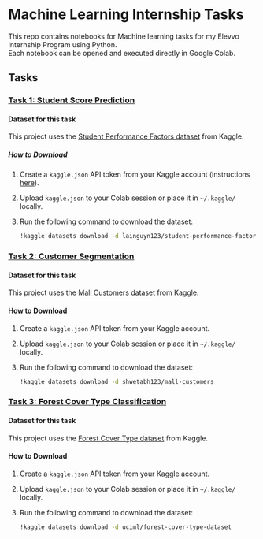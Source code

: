 # Machine Learning Internship Tasks
This repo contains notebooks for Machine learning tasks for my Elevvo Internship Program using Python.  
Each notebook can be opened and executed directly in Google Colab.

## Tasks
### [Task 1: Student Score Prediction](https://colab.research.google.com/drive/1wnk5-ELlYU9IxXi3RLWXtq0UP01JqpUv?usp=sharing)
#### Dataset for this task
This project uses the [Student Performance Factors dataset](https://www.kaggle.com/datasets/lainguyn123/student-performance-factors) from Kaggle.

##### How to Download
1. Create a `kaggle.json` API token from your Kaggle account (instructions [here](https://www.kaggle.com/docs/api)).
2. Upload `kaggle.json` to your Colab session or place it in `~/.kaggle/` locally.
3. Run the following command to download the dataset:
   
   ```bash
   !kaggle datasets download -d lainguyn123/student-performance-factors


### [Task 2: Customer Segmentation](https://colab.research.google.com/drive/1x0vCQ3dMSsCntZfqogpRLXj8-P72xA69?usp=sharing)

#### Dataset for this task

This project uses the [Mall Customers dataset](https://www.kaggle.com/datasets/shwetabh123/mall-customers) from Kaggle.

#### How to Download

1. Create a `kaggle.json` API token from your Kaggle account.
2. Upload `kaggle.json` to your Colab session or place it in `~/.kaggle/` locally.
3. Run the following command to download the dataset:
   
   ```bash
   !kaggle datasets download -d shwetabh123/mall-customers


### [Task 3: Forest Cover Type Classification](https://colab.research.google.com/drive/1yWIHcAH871w_e5JYTwSD9UaWKJb3R_Ak?usp=sharing)

#### Dataset for this task

This project uses the [Forest Cover Type dataset](https://www.kaggle.com/datasets/uciml/forest-cover-type-dataset) from Kaggle.

#### How to Download

1. Create a `kaggle.json` API token from your Kaggle account.
2. Upload `kaggle.json` to your Colab session or place it in `~/.kaggle/` locally.
3. Run the following command to download the dataset:
   
   ```bash
   !kaggle datasets download -d uciml/forest-cover-type-dataset
